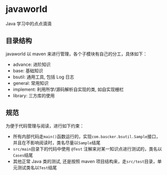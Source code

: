 # javaworld
Java 学习中的点点滴滴

## 目录结构
javaworld 以 maven 来进行管理，各个子模块有自己的分工，具体如下：
* advance: 进阶知识
* base: 基础知识
* bsutil: 通用工具, 包括 Log 日志
* general: 常用知识
* implement: 利用所学/源码解析自实现的类, 如自实现栅栏
* library: 三方库的使用

## 规范
为便于代码管理与阅读，进行如下约束：
* 所有内部代码走`main()`函数运行的，实现`com.bascker.bsutil.Sample`接口，并且在不影响阅读时，类名尽量以`Sample`结尾
* `src/main`目录下的代码中使用 `@Test` 注解来对某一知识点进行测试的，类名以`Cases`结尾
* 其他正常 Java 类的测试, 还是按照 maven 项目结构来，走`src/test`目录，单元测试类名以`Test`结尾
